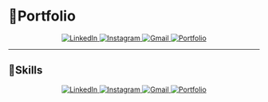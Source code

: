 # 🔗Portfolio

<p align="center">
  <a href="https://www.linkedin.com/in/sauravojha/" target="_blank">
    <img src="https://img.shields.io/badge/LinkedIn-0077B5?style=for-the-badge&logo=linkedin&logoColor=white" alt="LinkedIn">
  </a>
  
  <a href="https://www.instagram.com/light.wordz/" target="_blank">
    <img src="https://img.shields.io/badge/Instagram-E4405F?style=for-the-badge&logo=instagram&logoColor=white" alt="Instagram">
  </a>
  
  <a href="mailto:sauravojha124@gmail.com" target="_blank">
    <img src="https://img.shields.io/badge/Gmail-D14836?style=for-the-badge&logo=gmail&logoColor=white" alt="Gmail"> </a>
  
<a href="https://lightwordz.github.io/saurav-ojha/" target="_blank">
<img src="https://img.shields.io/badge/Portfolio-093156?style=for-the-badge&logo=link&logoColor=white" alt="Portfolio">
</a>

</p>

---


## 🔗Skills

<p align="center">
  <a href="https://www.linkedin.com/in/sauravojha/" target="_blank">
    <img src="https://img.shields.io/badge/LinkedIn-0077B5?style=for-the-badge&logo=linkedin&logoColor=white" alt="LinkedIn">
  </a><a href="https://www.instagram.com/light.wordz/" target="_blank">
    <img src="https://img.shields.io/badge/Instagram-E4405F?style=for-the-badge&logo=instagram&logoColor=white" alt="Instagram">
  </a><a href="mailto:sauravojha124@gmail.com" target="_blank">
    <img src="https://img.shields.io/badge/Gmail-D14836?style=for-the-badge&logo=gmail&logoColor=white" alt="Gmail">
  </a><a href="https://lightwordz.github.io/saurav-ojha/" target="_blank">
    <img src="https://img.shields.io/badge/Portfolio-093156?style=for-the-badge&logo=link&logoColor=white" alt="Portfolio">
  </a>
</p>
